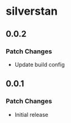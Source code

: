 # silverstan

## 0.0.2

### Patch Changes

- Update build config

## 0.0.1

### Patch Changes

- Initial release

